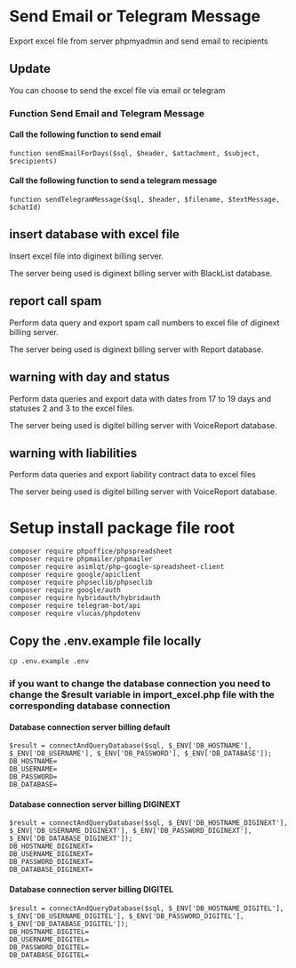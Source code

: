 # Send Email or Telegram Message

Export excel file from server phpmyadmin and send email to recipients

## Update
You can choose to send the excel file via email or telegram

### Function Send Email and Telegram Message
#### Call the following function to send email
`function sendEmailForDays($sql, $header, $attachment, $subject, $recipients)
`

#### Call the following function to send a telegram message
`function sendTelegramMessage($sql, $header, $filename, $textMessage, $chatId)
`

## insert database with excel file

Insert excel file into diginext billing server.

The server being used is diginext billing server with BlackList database.

## report call spam

Perform data query and export spam call numbers to excel file of diginext billing server.

The server being used is diginext billing server with Report database.

## warning with day and status

Perform data queries and export data with dates from 17 to 19 days and statuses 2 and 3 to the excel files.

The server being used is digitel billing server with VoiceReport database.

## warning with liabilities

Perform data queries and export liability contract data to excel files

The server being used is digitel billing server with VoiceReport database.

# Setup install package file root
```
composer require phpoffice/phpspreadsheet
composer require phpmailer/phpmailer
composer require asimlqt/php-google-spreadsheet-client
composer require google/apiclient
composer require phpseclib/phpseclib
composer require google/auth
composer require hybridauth/hybridauth
composer require telegram-bot/api
composer require vlucas/phpdotenv
```

## Copy the .env.example file locally
`cp .env.example .env`

### if you want to change the database connection you need to change the $result variable in import_excel.php file with the corresponding database connection
#### Database connection server billing default
```
$result = connectAndQueryDatabase($sql, $_ENV['DB_HOSTNAME'], $_ENV['DB_USERNAME'], $_ENV['DB_PASSWORD'], $_ENV['DB_DATABASE']);
DB_HOSTNAME=
DB_USERNAME=
DB_PASSWORD=
DB_DATABASE=
```

#### Database connection server billing DIGINEXT
```
$result = connectAndQueryDatabase($sql, $_ENV['DB_HOSTNAME_DIGINEXT'], $_ENV['DB_USERNAME_DIGINEXT'], $_ENV['DB_PASSWORD_DIGINEXT'], $_ENV['DB_DATABASE_DIGINEXT']);
DB_HOSTNAME_DIGINEXT=
DB_USERNAME_DIGINEXT=
DB_PASSWORD_DIGINEXT=
DB_DATABASE_DIGINEXT=
```

#### Database connection server billing DIGITEL
```
$result = connectAndQueryDatabase($sql, $_ENV['DB_HOSTNAME_DIGITEL'], $_ENV['DB_USERNAME_DIGITEL'], $_ENV['DB_PASSWORD_DIGITEL'], $_ENV['DB_DATABASE_DIGITEL']);
DB_HOSTNAME_DIGITEL=
DB_USERNAME_DIGITEL=
DB_PASSWORD_DIGITEL=
DB_DATABASE_DIGITEL=
```